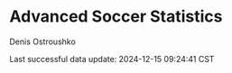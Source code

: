 # Advanced Soccer Statistics
Denis Ostroushko

<!-- gfm -->

Last successful data update: 2024-12-15 09:24:41 CST
